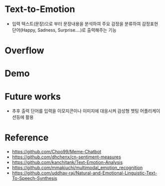 # Text-to-Emotion
- 입력 텍스트(문장)으로 부터 문장내용을 분석하여 주요 감정을 분류하여 감정표현 단어(Happy, Sadness, Surprise....)로 출력해주는 기능

# Overflow

# Demo

# Future works
- 추후 출력 단어를 입력을 이모지콘이나 이미지에 대응시켜 감성형 쳇팅 어플리케이션등에 활용

# Reference
- https://github.com/Choo99/Meme-Chatbot
- https://github.com/dhchenx/cn-sentiment-measures
- https://github.com/kanchitank/Text-Emotion-Analysis
- https://github.com/mmakiuchi/multimodal_emotion_recognition
- https://github.com/uddhav-raj/Natural-and-Emotional-Linguistic-Text-To-Speech-Synthesis
